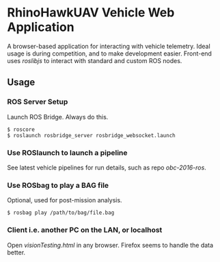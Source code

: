 # RhinoHawkUAV Vehicle Web Application

A browser-based application for interacting with vehicle telemetry.
Ideal usage is during competition, and to make development easier.
Front-end uses *roslibjs* to interact with standard and custom ROS nodes.

## Usage
### ROS Server Setup
Launch ROS Bridge. Always do this. 
```
$ roscore
$ roslaunch rosbridge_server rosbridge_websocket.launch
```

### Use ROSlaunch to launch a pipeline
See latest vehicle pipelines for run details, such as repo *obc-2016-ros*.

### Use ROSbag to play a BAG file
Optional, used for post-mission analysis. 
```
$ rosbag play /path/to/bag/file.bag
```

### Client i.e. another PC on the LAN, or localhost
Open *visionTesting.html* in any browser. Firefox seems to handle the data better. 
